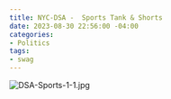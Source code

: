 ```yaml
---
title: NYC-DSA -  Sports Tank & Shorts
date: 2023-08-30 22:56:00 -04:00
categories:
- Politics
tags:
- swag
---
```


![DSA-Sports-1-1.jpg](/uploads/DSA-Sports-1-1.jpg)